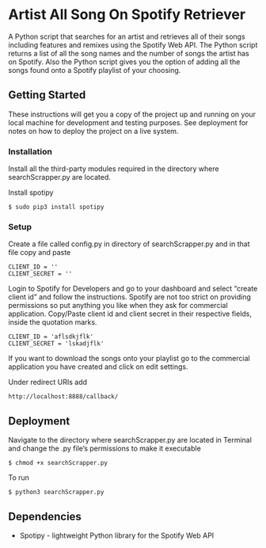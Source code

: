 # Artist All Song On Spotify Retriever

A Python script that searches for an artist and retrieves all of their songs including features and remixes using the Spotify Web API. The Python script returns a list of all the song names and the number of songs the artist has on Spotify. Also the Python script gives you the option of adding all the songs found onto a Spotify playlist of your choosing.

## Getting Started

These instructions will get you a copy of the project up and running on your local machine for development and testing purposes. See deployment for notes on how to deploy the project on a live system. 

### Installation

Install all the third-party modules required in the directory where searchScrapper.py are located.

Install spotipy
```
$ sudo pip3 install spotipy
```
### Setup

Create a file called config.py in directory of searchScrapper.py and in that file copy and paste
```
CLIENT_ID = ''
CLIENT_SECRET = ''
```
Login to Spotify for Developers and go to your dashboard and select “create client id” and follow the instructions. Spotify are not too strict on providing permissions so put anything you like when they ask for commercial application. 
Copy/Paste client id and client secret in their respective fields, inside the quotation marks.
```
CLIENT_ID = 'aflsdkjflk'
CLIENT_SECRET = 'lskadjflk'
```
If you want to download the songs onto your playlist go to the commercial application you have created and click on edit settings. 

Under redirect URIs add
```
http://localhost:8888/callback/
```

## Deployment

Navigate to the directory where searchScrapper.py are located in Terminal and change the .py file’s permissions to make it executable

```
$ chmod +x searchScrapper.py
```

To run

```
$ python3 searchScrapper.py
```

## Dependencies

* Spotipy - lightweight Python library for the Spotify Web API






